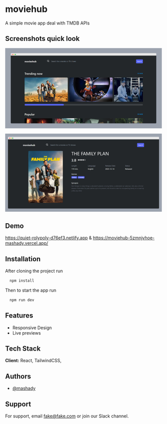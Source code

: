 # moviehub

A simple movie app deal with TMDB APIs

## Screenshots quick look

![App Screenshot](https://github.com/mashady/moviehubWeb/blob/main/promotion/screenone.png)

![App Screenshot](https://github.com/mashady/moviehubWeb/blob/main/promotion/screentwo.png)

## Demo

https://quiet-rolypoly-d76ef3.netlify.app &
https://moviehub-5zmnjvhoe-mashady.vercel.app/

## Installation

After cloning the project run

```bash
  npm install

```

Then to start the app run

```bash
  npm run dev
```

## Features

- Responsive Design
- Live previews

## Tech Stack

**Client:** React, TailwindCSS,

## Authors

- [@mashady](https://www.github.com/mashady)

## Support

For support, email fake@fake.com or join our Slack channel.
